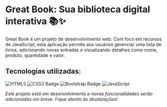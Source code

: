 # Great Book: Sua biblioteca digital interativa 📚✨

Great Book é um projeto de desenvolvimento web. Com foco em recursos de JavaScript, esta aplicação permite aos usuários gerenciar uma lista de livros, adicionando novas entradas e visualizando detalhes como nome, produto, quantidade e valor.

## **Tecnologias utilizadas:**

![HTML5](https://img.shields.io/badge/HTML5-E34F26?logo=html5&logoColor=fff&style=for-the-badge)
![CSS3 Badge](https://img.shields.io/badge/CSS3-1572B6?logo=css3&logoColor=fff&style=for-the-badge)
![Bootstrap Badge](https://img.shields.io/badge/Bootstrap-7952B3?logo=bootstrap&logoColor=fff&style=for-the-badge)
![JavaScript](https://img.shields.io/badge/javascript-%23323330.svg?style=for-the-badge&logo=javascript&logoColor=%23F7DF1E)

*Este projeto está em desenvolvimento e novas funcionalidades serão adicionadas em breve. Fique atento às atualizações!*

